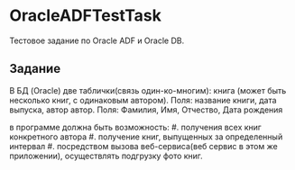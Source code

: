 OracleADFTestTask
=================

Тестовое задание по Oracle ADF и Oracle DB.

## Задание


В БД (Oracle) две таблички(связь один-ко-многим):
книга (может быть несколько книг, с одинаковым автором). Поля: название книги, дата выпуска, автор
автор. Поля: Фамилия, Имя, Отчество, Дата рождения

в программе должна быть возможность:
#. получения всех книг конкретного автора
#. получение книг, выпущенных за определенный интервал
#. посредством вызова веб-сервиса(веб сервис в этом же приложении), осуществлять подгрузку фото книг.
